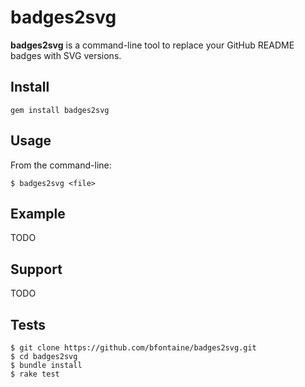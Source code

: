 # badges2svg

**badges2svg** is a command-line tool to replace your GitHub README badges with
SVG versions.

## Install

```
gem install badges2svg
```

## Usage

From the command-line:

```
$ badges2svg <file>
```

## Example

TODO

## Support

TODO

## Tests

```
$ git clone https://github.com/bfontaine/badges2svg.git
$ cd badges2svg
$ bundle install
$ rake test
```


